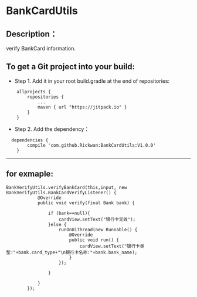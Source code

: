 # BankCardUtils
## Description：

   verify BankCard information.

## To get a Git project into your build:

- Step 1. Add it in your root build.gradle at the end of repositories:
```
	allprojects {
		repositories {
			...
			maven { url "https://jitpack.io" }
		}
	}
```

- Step 2. Add the dependency：
```
  dependencies {
	    compile 'com.github.Rickwan:BankCardUtils:V1.0.0'
	}
```
------
## for exmaple:
```
BankVerifyUtils.verifyBankCard(this,input, new BankVerifyUtils.BankCardVerifyListener() {
            @Override
            public void verify(final Bank bank) {

                if (bank==null){
                    cardView.setText("银行卡无效");
                }else {
                    runOnUiThread(new Runnable() {
                        @Override
                        public void run() {
                            cardView.setText("银行卡类型:"+bank.card_type+"\n银行卡名称:"+bank.bank_name);
                        }
                    });

                }

            }
        });
```
